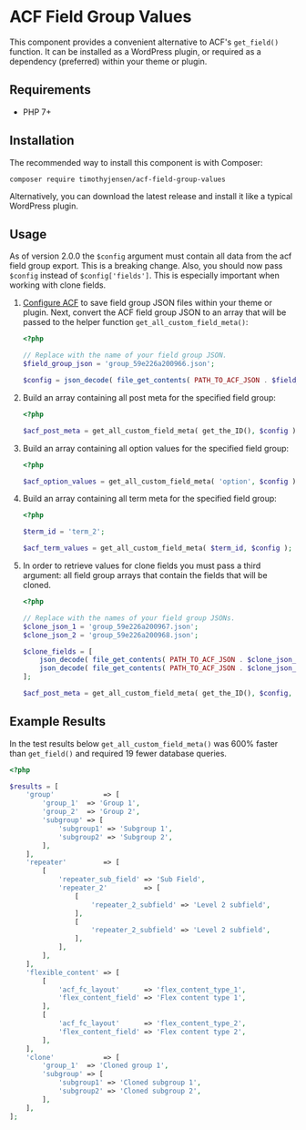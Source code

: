 # ACF Field Group Values
This component provides a convenient alternative to ACF's `get_field()` function.  It can be installed as a WordPress plugin, or required as a dependency (preferred) within your theme or plugin.

## Requirements
- PHP 7+

## Installation
The recommended way to install this component is with Composer:

```
composer require timothyjensen/acf-field-group-values
```

Alternatively, you can download the latest release and install it like a typical WordPress plugin. 

## Usage

As of version 2.0.0 the `$config` argument must contain all data from the acf field group export. This is a breaking change. Also, you should now pass `$config` instead of `$config['fields']`. This is especially important when working with clone fields.

1. [Configure ACF](https://www.advancedcustomfields.com/resources/local-json/) to save field group JSON files within your theme or plugin. Next, convert the ACF field group JSON to an array that will be passed to the helper function `get_all_custom_field_meta()`:

    ```php
    <?php
    
    // Replace with the name of your field group JSON.
    $field_group_json = 'group_59e226a200966.json';
    
    $config = json_decode( file_get_contents( PATH_TO_ACF_JSON . $field_group_json ), true );
    ```

1. Build an array containing all post meta for the specified field group:

    ```php
    <?php
    
    $acf_post_meta = get_all_custom_field_meta( get_the_ID(), $config );
    ```

1. Build an array containing all option values for the specified field group:

    ```php
    <?php
    
    $acf_option_values = get_all_custom_field_meta( 'option', $config );
    ```
    
1. Build an array containing all term meta for the specified field group:

    ```php
    <?php
    
    $term_id = 'term_2';
    
    $acf_term_values = get_all_custom_field_meta( $term_id, $config );
    ```

1. In order to retrieve values for clone fields you must pass a third argument: all field group arrays that contain the fields that will be cloned.

    ```php
    <?php
    
    // Replace with the names of your field group JSONs.
    $clone_json_1 = 'group_59e226a200967.json';
    $clone_json_2 = 'group_59e226a200968.json';
    
    $clone_fields = [
    	json_decode( file_get_contents( PATH_TO_ACF_JSON . $clone_json_1 ), true ),
    	json_decode( file_get_contents( PATH_TO_ACF_JSON . $clone_json_2 ), true )
    ];
    
    $acf_post_meta = get_all_custom_field_meta( get_the_ID(), $config, $clone_fields );
    ```

## Example Results

In the test results below `get_all_custom_field_meta()` was 600% faster than `get_field()` and required 19 fewer database queries.

```php
<?php

$results = [
	'group'            => [
		'group_1'  => 'Group 1',
		'group_2'  => 'Group 2',
		'subgroup' => [
			'subgroup1' => 'Subgroup 1',
			'subgroup2' => 'Subgroup 2',
		],
	],
	'repeater'         => [
		[
			'repeater_sub_field' => 'Sub Field',
			'repeater_2'         => [
				[
					'repeater_2_subfield' => 'Level 2 subfield',
				],
				[
					'repeater_2_subfield' => 'Level 2 subfield',
				],
			],
		],
	],
	'flexible_content' => [
		[
			'acf_fc_layout'      => 'flex_content_type_1',
			'flex_content_field' => 'Flex content type 1',
		],
		[
			'acf_fc_layout'      => 'flex_content_type_2',
			'flex_content_field' => 'Flex content type 2',
		],
	],
	'clone'            => [
		'group_1'  => 'Cloned group 1',
		'subgroup' => [
			'subgroup1' => 'Cloned subgroup 1',
			'subgroup2' => 'Cloned subgroup 2',
		],
	],
];
```
